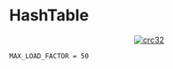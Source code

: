 # HashTable

<p align="center">
  <a href="" rel="noopener">
 <img src="https://i.imgur.com/yrzsPb3.png" alt="crc32"></a>
</p>

`MAX_LOAD_FACTOR = 50`